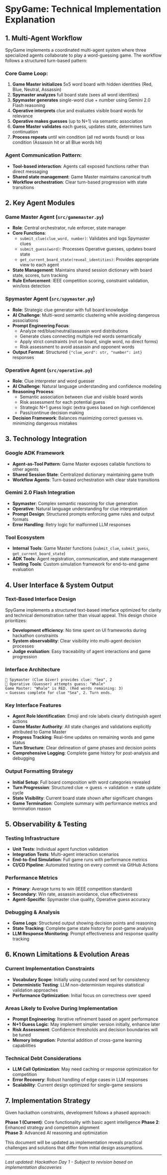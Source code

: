 # SpyGame: Technical Implementation Explanation

## 1. Multi-Agent Workflow

SpyGame implements a coordinated multi-agent system where three specialized agents collaborate to play a word-guessing game. The workflow follows a structured turn-based pattern:

### Core Game Loop:
1. **Game Master initializes** 5x5 word board with hidden identities (Red, Blue, Neutral, Assassin)
2. **Spymaster analyzes** full board state (sees all word identities)
3. **Spymaster generates** single-word clue + number using Gemini 2.0 Flash reasoning
4. **Operative interprets** clue and evaluates visible board words for relevance
5. **Operative makes guesses** (up to N+1) via semantic association
6. **Game Master validates** each guess, updates state, determines turn continuation
7. **Process repeats** until win condition (all red words found) or loss condition (Assassin hit or all Blue words hit)

### Agent Communication Pattern:
- **Tool-based interaction**: Agents call exposed functions rather than direct messaging
- **Shared state management**: Game Master maintains canonical truth
- **Workflow orchestration**: Clear turn-based progression with state transitions

## 2. Key Agent Modules

### **Game Master Agent** (`src/gamemaster.py`)
- **Role**: Central orchestrator, rule enforcer, state manager
- **Core Functions**:
  - `submit_clue(clue_word, number)`: Validates and logs Spymaster clues
  - `submit_guess(word)`: Processes Operative guesses, updates board state
  - `get_current_board_state(reveal_identities)`: Provides appropriate view to each agent
- **State Management**: Maintains shared session dictionary with board state, scores, turn tracking
- **Rule Enforcement**: IEEE competition scoring, constraint validation, win/loss detection

### **Spymaster Agent** (`src/spymaster.py`)
- **Role**: Strategic clue generator with full board knowledge
- **AI Challenge**: Multi-word semantic clustering while avoiding dangerous associations
- **Prompt Engineering Focus**: 
  - Analyze red/blue/neutral/assassin word distributions
  - Generate clues connecting multiple red words semantically
  - Apply strict constraints (not on board, single word, no direct forms)
  - Risk assessment to avoid assassin and opponent words
- **Output Format**: Structured `{"clue_word": str, "number": int}` responses

### **Operative Agent** (`src/operative.py`)
- **Role**: Clue interpreter and word guesser
- **AI Challenge**: Natural language understanding and confidence modeling
- **Reasoning Process**:
  - Semantic association between clue and visible board words
  - Risk assessment for each potential guess
  - Strategic N+1 guess logic (extra guess based on high confidence)
  - Pass/continue decision making
- **Decision Framework**: Balances maximizing correct guesses vs. minimizing dangerous mistakes

## 3. Technology Integration

### **Google ADK Framework**
- **Agent-as-Tool Pattern**: Game Master exposes callable functions to other agents
- **Shared Session State**: Centralized dictionary maintaining game truth
- **Workflow Agents**: Turn-based orchestration with clear state transitions

### **Gemini 2.0 Flash Integration**
- **Spymaster**: Complex semantic reasoning for clue generation
- **Operative**: Natural language understanding for clue interpretation
- **Prompt Design**: Structured prompts enforcing game rules and output formats
- **Error Handling**: Retry logic for malformed LLM responses

### **Tool Ecosystem**
- **Internal Tools**: Game Master functions (`submit_clue`, `submit_guess`, `get_current_board_state`)
- **ADK Tools**: Agent registration, communication, and state management
- **Testing Tools**: Custom simulation framework for end-to-end game evaluation

## 4. User Interface & System Output

### **Text-Based Interface Design**
SpyGame implements a structured text-based interface optimized for clarity and technical demonstration rather than visual appeal. This design choice prioritizes:

- **Development efficiency**: No time spent on UI frameworks during hackathon constraints
- **System observability**: Clear visibility into multi-agent decision processes
- **Judge evaluation**: Easy traceability of agent interactions and game progression

### **Interface Architecture**
```
🎯 Spymaster (Clue Giver) provides clue: "Sea", 2
👀 Operative (Guesser) attempts guess: "Whale"  
Game Master: "Whale" is RED. (Red words remaining: 3)
→ Guesses complete for clue "Sea", 2. Turn ends.
```

### **Key Interface Features**
- **Agent Role Identification**: Emoji and role labels clearly distinguish agent actions
- **Game Master Authority**: All state changes and validations explicitly attributed to Game Master
- **Progress Tracking**: Real-time updates on remaining words and game status
- **Turn Structure**: Clear delineation of game phases and decision points
- **Comprehensive Logging**: Complete game history for post-analysis and debugging

### **Output Formatting Strategy**
- **Initial Setup**: Full board composition with word categories revealed
- **Turn Progression**: Structured clue → guess → validation → state update cycle
- **State Visibility**: Current board state shown after significant changes
- **Game Termination**: Complete summary with performance metrics and termination reason

## 5. Observability & Testing

### **Testing Infrastructure**
- **Unit Tests**: Individual agent function validation
- **Integration Tests**: Multi-agent interaction scenarios
- **End-to-End Simulation**: Full game runs with performance metrics
- **CI/CD Pipeline**: Automated testing on every commit via GitHub Actions

### **Performance Metrics**
- **Primary**: Average turns to win (IEEE competition standard)
- **Secondary**: Win rate, assassin avoidance, clue effectiveness
- **Agent-Specific**: Spymaster clue quality, Operative guess accuracy

### **Debugging & Analysis**
- **Game Logs**: Structured output showing decision points and reasoning
- **State Tracking**: Complete game state history for post-game analysis
- **LLM Response Monitoring**: Prompt effectiveness and response quality tracking

## 6. Known Limitations & Evolution Areas

### **Current Implementation Constraints**
- **Vocabulary Scope**: Initially using curated word set for consistency
- **Deterministic Testing**: LLM non-determinism requires statistical validation approaches
- **Performance Optimization**: Initial focus on correctness over speed

### **Areas Likely to Evolve During Implementation**
- **Prompt Engineering**: Iterative refinement based on agent performance
- **N+1 Guess Logic**: May implement simpler version initially, enhance later
- **Risk Assessment**: Confidence thresholds and decision boundaries will be tuned
- **Memory Integration**: Potential addition of cross-game learning capabilities

### **Technical Debt Considerations**
- **LLM Call Optimization**: May need caching or response optimization for competition
- **Error Recovery**: Robust handling of edge cases in LLM responses
- **Scalability**: Current design optimized for single-game sessions

## 7. Implementation Strategy

Given hackathon constraints, development follows a phased approach:

**Phase 1 (Current)**: Core functionality with basic agent intelligence
**Phase 2**: Enhanced strategy and competition alignment  
**Phase 3**: Advanced AI reasoning and optimization

This document will be updated as implementation reveals practical challenges and solutions that differ from initial design assumptions.

---

*Last updated: Hackathon Day 1 - Subject to revision based on implementation discoveries*

